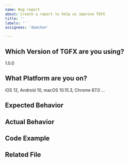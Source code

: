 ```yaml
---
name: Bug report
about: Create a report to help us improve TGFX
title: ''
labels: ''
assignees: 'domchen'

---
```


<!--
Please note: We currently use the Issues only to track bugs. If it is a usage question or feature 
request, please go to the Discussions. Please help us make TGFX better by filling everything below 
out with as much information as you can, so we can try to reproduce and fix the bug! 
-->


## Which Version of TGFX are you using?

1.0.0

## What Platform are you on? 

iOS 12, Android 10, macOS 10.15.3, Chrome 87.0  ...

## Expected Behavior 
<!-- Screenshots encouraged -->

## Actual Behavior
<!-- Screenshots encouraged -->

## Code Example

## Related File
<!-- Adding the related testing file helps us debug the bug faster! -->